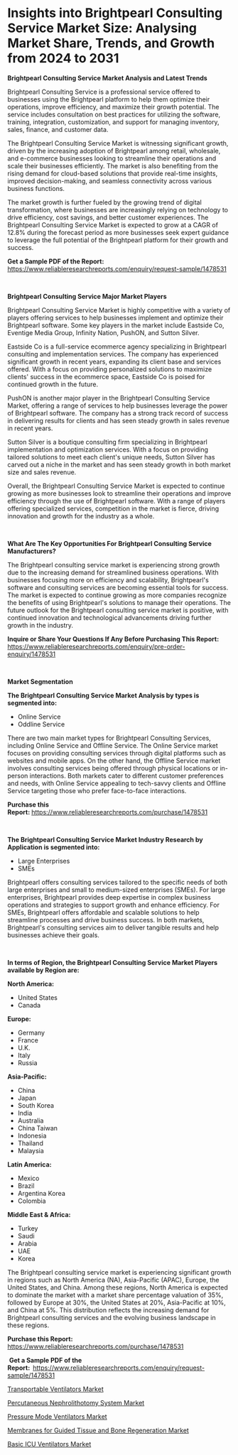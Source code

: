 <p><h1>Insights into Brightpearl Consulting Service Market Size: Analysing Market Share, Trends, and Growth from 2024 to 2031</h1></p><p><strong>Brightpearl Consulting Service Market Analysis and Latest Trends</strong></p>
<p><p>Brightpearl Consulting Service is a professional service offered to businesses using the Brightpearl platform to help them optimize their operations, improve efficiency, and maximize their growth potential. The service includes consultation on best practices for utilizing the software, training, integration, customization, and support for managing inventory, sales, finance, and customer data.</p><p>The Brightpearl Consulting Service Market is witnessing significant growth, driven by the increasing adoption of Brightpearl among retail, wholesale, and e-commerce businesses looking to streamline their operations and scale their businesses efficiently. The market is also benefiting from the rising demand for cloud-based solutions that provide real-time insights, improved decision-making, and seamless connectivity across various business functions.</p><p>The market growth is further fueled by the growing trend of digital transformation, where businesses are increasingly relying on technology to drive efficiency, cost savings, and better customer experiences. The Brightpearl Consulting Service Market is expected to grow at a CAGR of 12.8% during the forecast period as more businesses seek expert guidance to leverage the full potential of the Brightpearl platform for their growth and success.</p></p>
<p><strong>Get a Sample PDF of the Report:&nbsp;</strong> <a href="https://www.reliableresearchreports.com/enquiry/request-sample/1478531">https://www.reliableresearchreports.com/enquiry/request-sample/1478531</a></p>
<p>&nbsp;</p>
<p><strong>Brightpearl Consulting Service Major Market Players</strong></p>
<p><p>Brightpearl Consulting Service Market is highly competitive with a variety of players offering services to help businesses implement and optimize their Brightpearl software. Some key players in the market include Eastside Co, Eventige Media Group, Infinity Nation, PushON, and Sutton Silver.</p><p>Eastside Co is a full-service ecommerce agency specializing in Brightpearl consulting and implementation services. The company has experienced significant growth in recent years, expanding its client base and services offered. With a focus on providing personalized solutions to maximize clients' success in the ecommerce space, Eastside Co is poised for continued growth in the future.</p><p>PushON is another major player in the Brightpearl Consulting Service Market, offering a range of services to help businesses leverage the power of Brightpearl software. The company has a strong track record of success in delivering results for clients and has seen steady growth in sales revenue in recent years.</p><p>Sutton Silver is a boutique consulting firm specializing in Brightpearl implementation and optimization services. With a focus on providing tailored solutions to meet each client's unique needs, Sutton Silver has carved out a niche in the market and has seen steady growth in both market size and sales revenue.</p><p>Overall, the Brightpearl Consulting Service Market is expected to continue growing as more businesses look to streamline their operations and improve efficiency through the use of Brightpearl software. With a range of players offering specialized services, competition in the market is fierce, driving innovation and growth for the industry as a whole.</p></p>
<p>&nbsp;</p>
<p><strong>What Are The Key Opportunities For Brightpearl Consulting Service Manufacturers?</strong></p>
<p><p>The Brightpearl consulting service market is experiencing strong growth due to the increasing demand for streamlined business operations. With businesses focusing more on efficiency and scalability, Brightpearl's software and consulting services are becoming essential tools for success. The market is expected to continue growing as more companies recognize the benefits of using Brightpearl's solutions to manage their operations. The future outlook for the Brightpearl consulting service market is positive, with continued innovation and technological advancements driving further growth in the industry.</p></p>
<p><strong>Inquire or Share Your Questions If Any Before Purchasing This Report:</strong> <a href="https://www.reliableresearchreports.com/enquiry/pre-order-enquiry/1478531">https://www.reliableresearchreports.com/enquiry/pre-order-enquiry/1478531</a></p>
<p>&nbsp;</p>
<p><strong>Market Segmentation</strong></p>
<p><strong>The Brightpearl Consulting Service Market Analysis by types is segmented into:</strong></p>
<p><ul><li>Online Service</li><li>Oddline Service</li></ul></p>
<p><p>There are two main market types for Brightpearl Consulting Services, including Online Service and Offline Service. The Online Service market focuses on providing consulting services through digital platforms such as websites and mobile apps. On the other hand, the Offline Service market involves consulting services being offered through physical locations or in-person interactions. Both markets cater to different customer preferences and needs, with Online Service appealing to tech-savvy clients and Offline Service targeting those who prefer face-to-face interactions.</p></p>
<p><strong>Purchase this Report:&nbsp;</strong><a href="https://www.reliableresearchreports.com/purchase/1478531">https://www.reliableresearchreports.com/purchase/1478531</a></p>
<p>&nbsp;</p>
<p><strong>The Brightpearl Consulting Service Market Industry Research by Application is segmented into:</strong></p>
<p><ul><li>Large Enterprises</li><li>SMEs</li></ul></p>
<p><p>Brightpearl offers consulting services tailored to the specific needs of both large enterprises and small to medium-sized enterprises (SMEs). For large enterprises, Brightpearl provides deep expertise in complex business operations and strategies to support growth and enhance efficiency. For SMEs, Brightpearl offers affordable and scalable solutions to help streamline processes and drive business success. In both markets, Brightpearl's consulting services aim to deliver tangible results and help businesses achieve their goals.</p></p>
<p>&nbsp;</p>
<p><strong>In terms of Region, the Brightpearl Consulting Service Market Players available by Region are:</strong></p>
<p>
    <p> <strong> North America: </strong>
        <ul>
            <li>United States</li>
            <li>Canada</li>
        </ul>
        </p> 
    <p> <strong> Europe: </strong>
        <ul>
            <li>Germany</li>
            <li>France</li>
            <li>U.K.</li>
            <li>Italy</li>
            <li>Russia</li>
        </ul>
        </p> 
    <p> <strong> Asia-Pacific: </strong>
        <ul>
            <li>China</li>
            <li>Japan</li>
            <li>South Korea</li>
            <li>India</li>
            <li>Australia</li>
            <li>China Taiwan</li>
            <li>Indonesia</li>
            <li>Thailand</li>
            <li>Malaysia</li>
        </ul>
        </p> 
    <p> <strong> Latin America: </strong>
        <ul>
            <li>Mexico</li>
            <li>Brazil</li>
            <li>Argentina Korea</li>
            <li>Colombia</li>
        </ul>
        </p> 
    <p> <strong> Middle East & Africa: </strong>
        <ul>
            <li>Turkey</li>
            <li>Saudi</li>
            <li>Arabia</li>
            <li>UAE</li>
            <li>Korea</li>
        </ul>
    </p>
    </p>
<p><p>The Brightpearl consulting service market is experiencing significant growth in regions such as North America (NA), Asia-Pacific (APAC), Europe, the United States, and China. Among these regions, North America is expected to dominate the market with a market share percentage valuation of 35%, followed by Europe at 30%, the United States at 20%, Asia-Pacific at 10%, and China at 5%. This distribution reflects the increasing demand for Brightpearl consulting services and the evolving business landscape in these regions.</p></p>
<p><strong>Purchase this Report: </strong><a href="https://www.reliableresearchreports.com/purchase/1478531">https://www.reliableresearchreports.com/purchase/1478531</a></p>
<p>&nbsp;<strong>Get a Sample PDF of the Report:&nbsp;&nbsp;</strong><a href="https://www.reliableresearchreports.com/enquiry/request-sample/1478531">https://www.reliableresearchreports.com/enquiry/request-sample/1478531</a></p>
<p><strong></strong></p>
<p><p><a href="https://medium.com/@liamblick633/transportable-ventilators-market-analysis-and-sze-forecasted-for-period-from-2024-to-2031-dde772a14e40">Transportable Ventilators Market</a></p><p><a href="https://github.com/nancykennedykellievqfqt2/Market-Research-Report-List-1/blob/main/percutaneous-nephrolithotomy-system-market.md">Percutaneous Nephrolithotomy System Market</a></p><p><a href="https://medium.com/@liamblick633/pressure-mode-ventilators-market-report-reveals-the-latest-trends-and-growth-opportunities-of-this-47f921f87b66">Pressure Mode Ventilators Market</a></p><p><a href="https://github.com/GroverBarry/Market-Research-Report-List-3/blob/main/membranes-for-guided-tissue-and-bone-regeneration-market.md">Membranes for Guided Tissue and Bone Regeneration Market</a></p><p><a href="https://medium.com/@liamblick633/decoding-basic-icu-ventilators-market-metrics-market-share-trends-and-growth-patterns-e7b0d6b5be52">Basic ICU Ventilators Market</a></p></p>